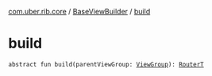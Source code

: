 [com.uber.rib.core](../index.md) / [BaseViewBuilder](index.md) / [build](./build.md)

# build

`abstract fun build(parentViewGroup: `[`ViewGroup`](https://developer.android.com/reference/android/view/ViewGroup.html)`): `[`RouterT`](index.md#RouterT)